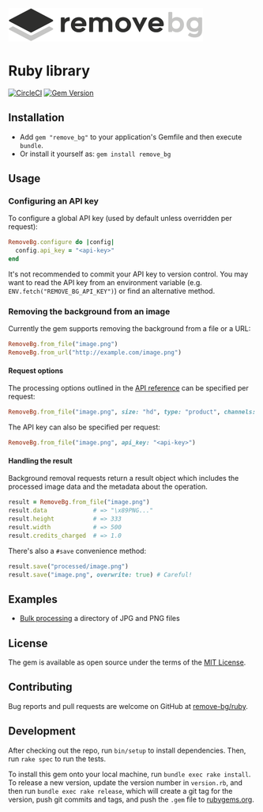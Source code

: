[![RemoveBG](resources/logo_black.png)](https://www.remove.bg/)

# Ruby library

[![CircleCI](https://circleci.com/gh/remove-bg/ruby/tree/master.svg?style=shield)](https://circleci.com/gh/remove-bg/ruby/tree/master) [![Gem Version](https://badge.fury.io/rb/remove_bg.svg)](https://rubygems.org/gems/remove_bg)

## Installation

- Add `gem "remove_bg"` to your application's Gemfile and then execute `bundle`.
- Or install it yourself as: `gem install remove_bg`

## Usage

### Configuring an API key

To configure a global API key (used by default unless overridden per request):

```ruby
RemoveBg.configure do |config|
  config.api_key = "<api-key>"
end
```

It's not recommended to commit your API key to version control. You may want to
read the API key from an environment variable (e.g.
`ENV.fetch("REMOVE_BG_API_KEY")`) or find an alternative method.

### Removing the background from an image

Currently the gem supports removing the background from a file or a URL:

```ruby
RemoveBg.from_file("image.png")
RemoveBg.from_url("http://example.com/image.png")
```

#### Request options

The processing options outlined in the [API reference](https://www.remove.bg/api)
can be specified per request:

```ruby
RemoveBg.from_file("image.png", size: "hd", type: "product", channels: "rgba")
```

The API key can also be specified per request:

```ruby
RemoveBg.from_file("image.png", api_key: "<api-key>")
```

#### Handling the result

Background removal requests return a result object which includes the processed
image data and the metadata about the operation.

```ruby
result = RemoveBg.from_file("image.png")
result.data             # => "\x89PNG..."
result.height           # => 333
result.width            # => 500
result.credits_charged  # => 1.0
```

There's also a `#save` convenience method:

```ruby
result.save("processed/image.png")
result.save("image.png", overwrite: true) # Careful!
```

## Examples

- [Bulk processing][bulk-processing] a directory of JPG and PNG files

[bulk-processing]: https://github.com/remove-bg/ruby/blob/master/examples/bulk_process.rb

## License

The gem is available as open source under the terms of the [MIT License](https://opensource.org/licenses/MIT).

## Contributing

Bug reports and pull requests are welcome on GitHub at [remove-bg/ruby](https://github.com/remove-bg/ruby).

## Development

After checking out the repo, run `bin/setup` to install dependencies. Then, run
`rake spec` to run the tests.

To install this gem onto your local machine, run `bundle exec rake install`. To
release a new version, update the version number in `version.rb`, and then run
`bundle exec rake release`, which will create a git tag for the version, push
git commits and tags, and push the `.gem` file to
[rubygems.org](https://rubygems.org).
